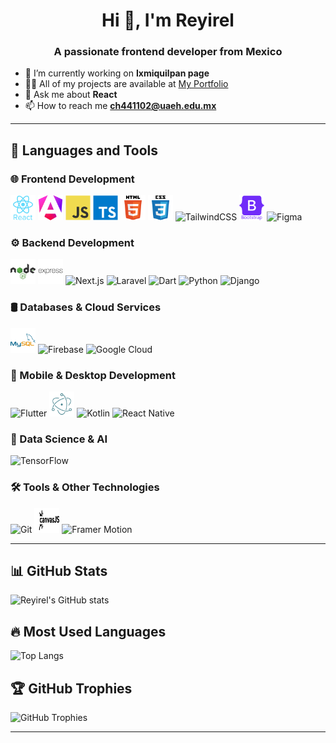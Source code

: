 <h1 align="center">Hi 👋, I'm Reyirel</h1>
<h3 align="center">A passionate frontend developer from Mexico</h3>

- 🔭 I’m currently working on **Ixmiquilpan page**  
- 👨‍💻 All of my projects are available at [My Portfolio](https://codefolio-luis2790.vercel.app/)  
- 💬 Ask me about **React**  
- 📫 How to reach me **ch441102@uaeh.edu.mx**  

---

## 🚀 Languages and Tools

### 🌐 Frontend Development
<p align="left">
  <img src="https://raw.githubusercontent.com/devicons/devicon/master/icons/react/react-original-wordmark.svg" alt="React" width="40" height="40"/>
  <img src="https://raw.githubusercontent.com/devicons/devicon/master/icons/angular/angular-original.svg" alt="Angular" width="40" height="40"/>
  <img src="https://raw.githubusercontent.com/devicons/devicon/master/icons/javascript/javascript-original.svg" alt="JavaScript" width="40" height="40"/> 
  <img src="https://raw.githubusercontent.com/devicons/devicon/master/icons/typescript/typescript-original.svg" alt="TypeScript" width="40" height="40"/> 
  <img src="https://raw.githubusercontent.com/devicons/devicon/master/icons/html5/html5-original-wordmark.svg" alt="HTML5" width="40" height="40"/>
  <img src="https://raw.githubusercontent.com/devicons/devicon/master/icons/css3/css3-original-wordmark.svg" alt="CSS3" width="40" height="40"/>
  <img src="https://www.vectorlogo.zone/logos/tailwindcss/tailwindcss-icon.svg" alt="TailwindCSS" width="40" height="40"/>
  <img src="https://raw.githubusercontent.com/devicons/devicon/master/icons/bootstrap/bootstrap-plain-wordmark.svg" alt="Bootstrap" width="40" height="40"/>
  <img src="https://www.vectorlogo.zone/logos/figma/figma-icon.svg" alt="Figma" width="40" height="40"/>
</p>

### ⚙️ Backend Development
<p align="left">
  <img src="https://raw.githubusercontent.com/devicons/devicon/master/icons/nodejs/nodejs-original-wordmark.svg" alt="Node.js" width="40" height="40"/> 
  <img src="https://raw.githubusercontent.com/devicons/devicon/master/icons/express/express-original-wordmark.svg" alt="Express.js" width="40" height="40"/>
  <img src="https://cdn.worldvectorlogo.com/logos/nextjs-2.svg" alt="Next.js" width="40" height="40"/>
  <img src="https://www.vectorlogo.zone/logos/laravel/laravel-icon.svg" alt="Laravel" width="40" height="40"/>
  <img src="https://www.vectorlogo.zone/logos/dartlang/dartlang-icon.svg" alt="Dart" width="40" height="40"/>
  <img src="https://www.vectorlogo.zone/logos/python/python-icon.svg" alt="Python" width="40" height="40"/>
  <img src="https://www.vectorlogo.zone/logos/djangoproject/djangoproject-icon.svg" alt="Django" width="40" height="40"/>
</p>

### 🛢️ Databases & Cloud Services
<p align="left">
  <img src="https://raw.githubusercontent.com/devicons/devicon/master/icons/mysql/mysql-original-wordmark.svg" alt="MySQL" width="40" height="40"/>
  <img src="https://www.vectorlogo.zone/logos/firebase/firebase-icon.svg" alt="Firebase" width="40" height="40"/>
  <img src="https://www.vectorlogo.zone/logos/google_cloud/google_cloud-icon.svg" alt="Google Cloud" width="40" height="40"/>
</p>

### 📱 Mobile & Desktop Development
<p align="left">
  <img src="https://www.vectorlogo.zone/logos/flutterio/flutterio-icon.svg" alt="Flutter" width="40" height="40"/>
  <img src="https://raw.githubusercontent.com/devicons/devicon/master/icons/electron/electron-original.svg" alt="Electron.js" width="40" height="40"/>
  <img src="https://www.vectorlogo.zone/logos/kotlinlang/kotlinlang-icon.svg" alt="Kotlin" width="40" height="40"/>
  <img src="https://reactnative.dev/img/header_logo.svg" alt="React Native" width="40" height="40"/>
</p>

### 🔬 Data Science & AI
<p align="left">
  <img src="https://www.vectorlogo.zone/logos/tensorflow/tensorflow-icon.svg" alt="TensorFlow" width="40" height="40"/>
</p>

### 🛠 Tools & Other Technologies
<p align="left">
  <img src="https://www.vectorlogo.zone/logos/git-scm/git-scm-icon.svg" alt="Git" width="40" height="40"/>
  <img src="https://raw.githubusercontent.com/Hardik0307/Hardik0307/master/assets/canvasjs-charts.svg" alt="CanvasJS" width="40" height="40"/>
  <img src="https://www.vectorlogo.zone/logos/framer/framer-icon.svg" alt="Framer Motion" width="40" height="40"/>
</p>

---

## 📊 GitHub Stats  
![Reyirel's GitHub stats](https://github-readme-stats.vercel.app/api?username=Reyirel&show_icons=true&theme=radical)  

## 🔥 Most Used Languages  
![Top Langs](https://github-readme-stats.vercel.app/api/top-langs/?username=Reyirel&layout=compact&theme=radical)  

## 🏆 GitHub Trophies  
![GitHub Trophies](https://github-profile-trophy.vercel.app/?username=Reyirel&theme=radical)  

---
